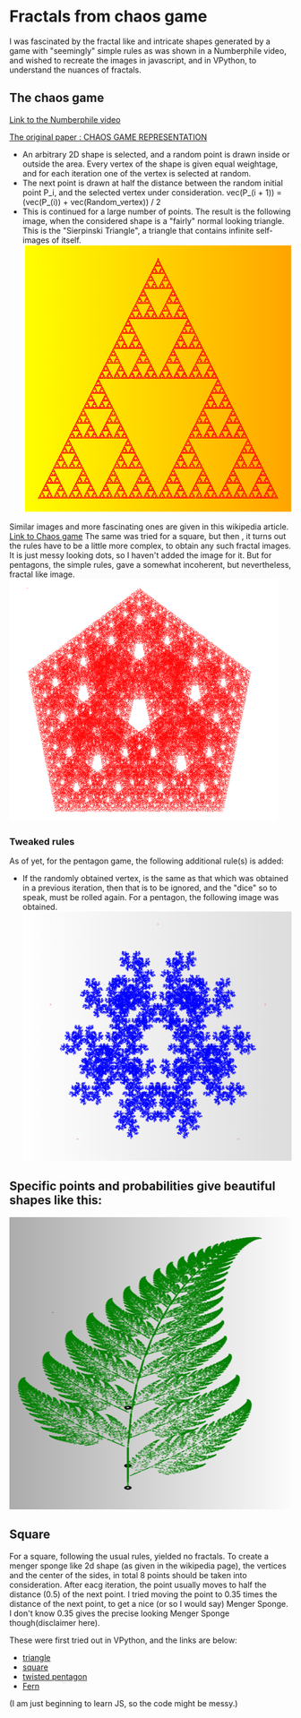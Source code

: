 # Fractals from chaos game
I was fascinated by the fractal like and intricate shapes generated by a game with "seemingly" simple rules as was shown in a Numberphile video, and wished to recreate the images in javascript, and in VPython, to understand the nuances of fractals.
## The chaos game

[Link to the Numberphile video](https://www.youtube.com/watch?v=kbKtFN71Lfs)

[The original paper : CHAOS GAME REPRESENTATION](https://arxiv.org/pdf/2012.09638.pdf)

- An arbitrary 2D shape is selected, and a random point is drawn inside or outside the area. Every vertex of the shape is given equal weightage, and for each iteration one of the vertex is selected at random.
- The next point is drawn at half the distance between the random initial point P_i, and the selected vertex under consideration. 
  vec(P_(i + 1)) = (vec(P_(i)) + vec(Random_vertex)) / 2
- This is continued for a large number of points.
The result is the following image, when the considered shape is a "fairly" normal looking triangle. This is the "Sierpinski Triangle", a triangle that contains infinite self-images of itself.
![alt text](https://github.com/ashish-kp/fractals_from_chaos_game/blob/main/triangle.png?raw=true)

Similar images and more fascinating ones are given in this wikipedia article. [Link to Chaos game](https://www.wikiwand.com/en/Chaos_game)
The same was tried for a square, but then , it turns out the rules have to be a little more complex, to obtain any such fractal images.
It is just messy looking dots, so I haven't added the image for it.
But for pentagons, the simple rules, gave a somewhat incoherent, but nevertheless, fractal like image.
![alt text](https://github.com/ashish-kp/fractals_from_chaos_game/blob/main/norm_pent.png)

### Tweaked rules
As of yet, for the pentagon game, the following additional rule(s) is added:
- If the randomly obtained vertex, is the same as that which was obtained in a previous iteration, then that is to be ignored, and the "dice" so to speak, must be rolled again.
For a pentagon, the following image was obtained.
![alt text](https://github.com/ashish-kp/fractals_from_chaos_game/blob/main/twisted_pent.png)

## Specific points and probabilities give beautiful shapes like this:

![alt text](https://github.com/ashish-kp/fractals_from_chaos_game/blob/main/fern.png)

## Square

For a square, following the usual rules, yielded no fractals. To create a menger sponge like 2d shape (as given in the wikipedia page), the vertices and the center of the sides, in total 8 points should be taken into consideration. After eacg iteration, the point usually moves to half the distance (0.5) of the next point. I tried moving the point to 0.35 times the distance of the next point, to get a nice (or so I would say) Menger Sponge. I don't know 0.35 gives the precise looking Menger Sponge though(disclaimer here).

These were first tried out in VPython, and the links are below:
- [triangle](https://www.glowscript.org/#/user/p.b.ashish786/folder/game/program/trianglegame)
- [square](https://www.glowscript.org/#/user/p.b.ashish786/folder/game/program/quadranglegame)
- [twisted pentagon](https://www.glowscript.org/#/user/p.b.ashish786/folder/game/program/pentagongame)
- [Fern](https://www.glowscript.org/#/user/p.b.ashish786/folder/game/program/IFS2)

(I am just beginning to learn JS, so the code might be messy.)
